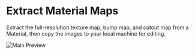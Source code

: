 Extract Material Maps
========================

Extract the full-resolution texture map, bump map, and cutout map from a Material, then copy the images to your local machine for editing.

![Main Preview](https://formit3d.github.io/ExtractMaterialTextures/preview.png)